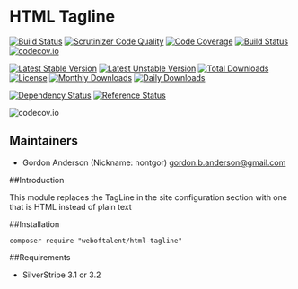 # HTML Tagline
[![Build Status](https://travis-ci.org/gordonbanderson/html-tagline.svg?branch=continuous_integration)](https://travis-ci.org/gordonbanderson/html-tagline)
[![Scrutinizer Code Quality](https://scrutinizer-ci.com/g/gordonbanderson/html-tagline/badges/quality-score.png?b=continuous_integration)](https://scrutinizer-ci.com/g/gordonbanderson/html-tagline/?branch=continuous_integration)
[![Code Coverage](https://scrutinizer-ci.com/g/gordonbanderson/html-tagline/badges/coverage.png?b=continuous_integration)](https://scrutinizer-ci.com/g/gordonbanderson/html-tagline/?branch=continuous_integration)
[![Build Status](https://scrutinizer-ci.com/g/gordonbanderson/html-tagline/badges/build.png?b=continuous_integration)](https://scrutinizer-ci.com/g/gordonbanderson/html-tagline/build-status/continuous_integration)
[![codecov.io](https://codecov.io/github/gordonbanderson/html-tagline/coverage.svg?branch=continuous_integration)](https://codecov.io/github/gordonbanderson/html-tagline?branch=continuous_integration)

[![Latest Stable Version](https://poser.pugx.org/weboftalent/html-tagline/version)](https://packagist.org/packages/weboftalent/html-tagline)
[![Latest Unstable Version](https://poser.pugx.org/weboftalent/html-tagline/v/unstable)](//packagist.org/packages/weboftalent/html-tagline)
[![Total Downloads](https://poser.pugx.org/weboftalent/html-tagline/downloads)](https://packagist.org/packages/weboftalent/html-tagline)
[![License](https://poser.pugx.org/weboftalent/html-tagline/license)](https://packagist.org/packages/weboftalent/html-tagline)
[![Monthly Downloads](https://poser.pugx.org/weboftalent/html-tagline/d/monthly)](https://packagist.org/packages/weboftalent/html-tagline)
[![Daily Downloads](https://poser.pugx.org/weboftalent/html-tagline/d/daily)](https://packagist.org/packages/weboftalent/html-tagline)

[![Dependency Status](https://www.versioneye.com/php/weboftalent:html-tagline/badge.svg)](https://www.versioneye.com/php/weboftalent:html-tagline)
[![Reference Status](https://www.versioneye.com/php/weboftalent:html-tagline/reference_badge.svg?style=flat)](https://www.versioneye.com/php/weboftalent:html-tagline/references)

![codecov.io](https://codecov.io/github/gordonbanderson/html-tagline/branch.svg?branch=continuous_integration)

## Maintainers

* Gordon Anderson (Nickname: nontgor)
	<gordon.b.anderson@gmail.com>

##Introduction

This module replaces the TagLine in the site configuration section with one that
is HTML instead of plain text

##Installation
```
composer require "weboftalent/html-tagline"
```

##Requirements
* SilverStripe 3.1 or 3.2
